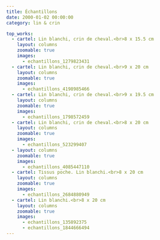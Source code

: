 ```yaml
---
title: Échantillons
date: 2000-01-02 00:00:00
category: lin & crin

top_works:
  - cartel: Lin blanchi, crin de cheval.<br>8 x 15.5 cm
    layout: columns
    zoomable: true
    images:
      - echantillons_1279823431
  - cartel: Lin blanchi, crin de cheval.<br>9 x 20 cm
    layout: columns
    zoomable: true
    images:
      - echantillons_4198985466
  - cartel: Lin blanchi, crin de cheval.<br>9 x 19.5 cm
    layout: columns
    zoomable: true
    images:
      - echantillons_1798572459
  - cartel: Lin blanchi, crin de cheval.<br>8 x 20 cm
    layout: columns
    zoomable: true
    images:
      - echantillons_523299407
  - layout: columns
    zoomable: true
    images:
      - echantillons_4085447110
  - cartel: Tissus poche. Lin blanchi.<br>8 x 20 cm
    layout: columns
    zoomable: true
    images:
      - echantillons_2684880949
  - cartel: Lin blanchi.<br>8 x 20 cm
    layout: columns
    zoomable: true
    images:
      - echantillons_135892375
      - echantillons_1844666494
---
```

